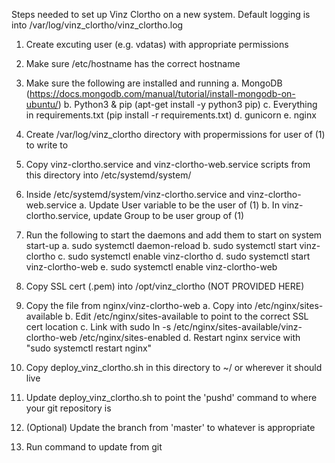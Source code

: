 Steps needed to set up Vinz Clortho on a new system.  Default logging is into /var/log/vinz_clortho/vinz_clortho.log

1. Create excuting user (e.g. vdatas) with appropriate permissions

2. Make sure /etc/hostname has the correct hostname

3. Make sure the following are installed and running
   a. MongoDB (https://docs.mongodb.com/manual/tutorial/install-mongodb-on-ubuntu/)
   b. Python3 & pip (apt-get install -y python3 pip)
   c. Everything in requirements.txt (pip install -r requirements.txt)
   d. gunicorn
   e. nginx

4. Create /var/log/vinz_clortho directory with propermissions for user of (1) to write to

5. Copy vinz-clortho.service and vinz-clortho-web.service scripts from this directory into /etc/systemd/system/

6. Inside /etc/systemd/system/vinz-clortho.service and vinz-clortho-web.service
   a. Update User variable to be the user of (1)
   b. In vinz-clortho.service, update Group to be user group of (1)

7. Run the following to start the daemons and add them to start on system start-up
   a. sudo systemctl daemon-reload
   b. sudo systemctl start vinz-clortho
   c. sudo systemctl enable vinz-clortho
   d. sudo systemctl start vinz-clortho-web
   e. sudo systemctl enable vinz-clortho-web

8. Copy SSL cert (.pem) into /opt/vinz_clortho (NOT PROVIDED HERE)

9. Copy the file from nginx/vinz-clortho-web
   a. Copy into /etc/nginx/sites-available
   b. Edit /etc/nginx/sites-available to point to the correct SSL cert location
   c. Link with sudo ln -s /etc/nginx/sites-available/vinz-clortho-web /etc/nginx/sites-enabled
   d. Restart nginx service with "sudo systemctl restart nginx"

10. Copy deploy_vinz_clortho.sh in this directory to ~/ or wherever it should live

11. Update deploy_vinz_clortho.sh to point the 'pushd' command to where your git repository is

12. (Optional) Update the branch from 'master' to whatever is appropriate

13. Run command to update from git